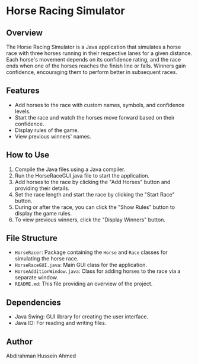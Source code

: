 # Horse Racing Simulator

## Overview
The Horse Racing Simulator is a Java application that simulates a horse race with three horses running in their respective lanes for a given distance. Each horse's movement depends on its confidence rating, and the race ends when one of the horses reaches the finish line or falls. Winners gain confidence, encouraging them to perform better in subsequent races.

## Features
- Add horses to the race with custom names, symbols, and confidence levels.
- Start the race and watch the horses move forward based on their confidence.
- Display rules of the game.
- View previous winners' names.

## How to Use
1. Compile the Java files using a Java compiler.
2. Run the HorseRaceGUI.java file to start the application.
3. Add horses to the race by clicking the "Add Horses" button and providing their details.
4. Set the race length and start the race by clicking the "Start Race" button.
5. During or after the race, you can click the "Show Rules" button to display the game rules.
6. To view previous winners, click the "Display Winners" button.

## File Structure
- `HorseRacer`: Package containing the `Horse` and `Race` classes for simulating the horse race.
- `HorseRaceGUI.java`: Main GUI class for the application.
- `HorseAdditionWindow.java`: Class for adding horses to the race via a separate window.
- `README.md`: This file providing an overview of the project.

## Dependencies
- Java Swing: GUI library for creating the user interface.
- Java IO: For reading and writing files.

## Author
Abdirahman Hussein Ahmed


